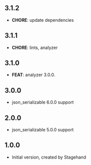 ## 3.1.2

 - **CHORE**: update dependencies

## 3.1.1

- **CHORE**: lints, analyzer

## 3.1.0

 - **FEAT**: analyzer 3.0.0.

## 3.0.0

- json_serializable 6.0.0 support

## 2.0.0

- json_serializable 5.0.0 support

## 1.0.0

- Initial version, created by Stagehand
